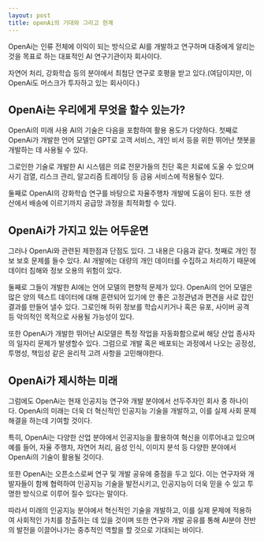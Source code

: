 ```yaml
---
layout: post
title: openAi의 기대와 그리고 한계
---
```


OpenAi는 인류 전체에 이익이 되는 방식으로 AI를 개발하고 연구하며 대중에게 알리는 것을 목표로 하는 대표적인 AI 연구기관이자 회사이다. 

자연어 처리, 강화학습 등의 분야에서 최첨단 연구로 호평을 받고 있다.(여담이지만, 이 OpenAi도 머스크가 투자하고 있는 회사이다.)



<h2>OpenAi는 우리에게 무엇을 할수 있는가?</h2>
OpenAi의 미래 사용 AI의 기술은 다음을 포함하여 활용 용도가 다양하다.
첫째로 OpenAi가 개발한 언어 모델인 GPT로 고객 서비스, 개인 비서 등을 위한 뛰어난 챗봇을 개발하는 데 사용될 수 있다.

그로인한 기술로 개발한 AI 시스템은 의료 전문가들의 진단 혹은 치료에 도울 수 있으며 사기 검열, 리스크 관리, 알고리즘 트레이딩 등 금융 서비스에 적용될수 있다.

둘째로 OpenAI의 강화학습 연구를 바탕으로 자율주행차 개발에 도움이 된다. 또한 생산에서 배송에 이르기까지 공급망 과정을 최적화할 수 있다.



<h2>OpenAi가 가지고 있는 어두운면</h2>
그러나 OpenAi와 관련된 제한점과 단점도 있다. 그 내용은 다음과 같다.
첫째로 개인 정보 보호 문제를 들수 있다. AI 개발에는 대량의 개인 데이터를 수집하고 처리하기 때문에 데이터 침해와 정보 오용의 위험이 있다.

둘째로 그들이 개발한 AI에는 언어 모델의 편향적 문제가 있다. OpenAi의 언어 모델은 많은 양의 텍스트 데이터에 대해 훈련되어 있기에 안 좋은 고정관념과 편견을 사로 잡인 결과를 만들어 낼수 있다. 그로인해 허위 정보를 학습시키거나 혹은 유포, 사이버 공격 등 악의적인 목적으로 사용될 가능성이 있다.

또한 OpenAi가 개발한 뛰어난 AI모델은 특정 작업을 자동화함으로써 해당 산업 종사자의 일자리 문제가 발생할수 있다. 그럼으로 개발 혹은 배포되는 과정에서 나오는 공정성, 투명성, 책임성 같은 윤리적 고려 사항을 고민해야한다.




<h2>OpenAi가 제시하는 미래</h2>
그럼에도 OpenAi는 현재 인공지능 연구와 개발 분야에서 선두주자인 회사 중 하나이다. OpenAi의 미래는 더욱 더 혁신적인 인공지능 기술을 개발하고, 이를 실제 사회 문제 해결을 하는데 기여할 것이다. 

특히, OpenAi는 다양한 산업 분야에서 인공지능을 활용하여 혁신을 이루어내고 있으며 예를 들어, 자율 주행차, 자연어 처리, 음성 인식, 이미지 분석 등 다양한 분야에서 OpenAi의 기술이 활용될 것이다.

또한 OpenAi는 오픈소스로써 연구 및 개발 공유에 중점을 두고 있다. 이는 연구자와 개발자들이 함께 협력하여 인공지능 기술을 발전시키고, 인공지능이 더욱 믿을 수 있고 투명한 방식으로 이루어 질수 있다는 말이다.

따라서 미래의 인공지능 분야에서 혁신적인 기술을 개발하고, 이를 실제 문제에 적용하여 사회적인 가치를 창출하는 데 있을 것이며 또한 연구와 개발 공유를 통해 AI분야 전반의 발전을 이끌어나가는 중추적인 역할을 할 것으로 기대되는 바이다.